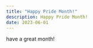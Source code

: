 ```yaml
---
title: "Happy Pride Month!"
description: Happy Pride Month!
date: 2023-06-01
---
```


have a great month!
